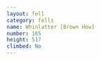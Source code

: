 ```yaml
---
layout: fell
category: fells
name: Whinlatter [Brown How]
number: 165
height: 517
climbed: No
---
```

